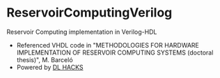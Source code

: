 # ReservoirComputingVerilog
Reservoir Computing implementation in Verilog-HDL
- Referenced VHDL code in "METHODOLOGIES FOR HARDWARE IMPLEMENTATION OF RESERVOIR COMPUTING SYSTEMS (doctoral thesis)", M. Barceló
- Powered by [DL HACKS](http://deeplearning.jp/hacks/)
